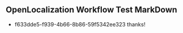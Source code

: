## OpenLocalization Workflow Test MarkDown
* f633dde5-f939-4b66-8b86-59f5342ee323 
thanks!<!--HONumber=Mar16_HO1-->
